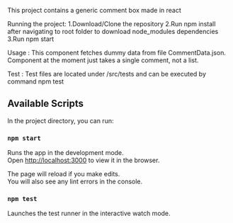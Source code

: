 This project contains a generic comment box made in react

Running the project:
1.Download/Clone the repository 
2.Run npm install after navigating to root folder to download node_modules dependencies
3.Run npm start


Usage :
This component fetches dummy data from file CommentData.json. 
Component at the moment just takes a single comment, not a list.

Test :
Test files are located under /src/tests and can be executed by command npm test

## Available Scripts

In the project directory, you can run:

### `npm start`

Runs the app in the development mode.<br />
Open [http://localhost:3000](http://localhost:3000) to view it in the browser.

The page will reload if you make edits.<br />
You will also see any lint errors in the console.

### `npm test`

Launches the test runner in the interactive watch mode.



